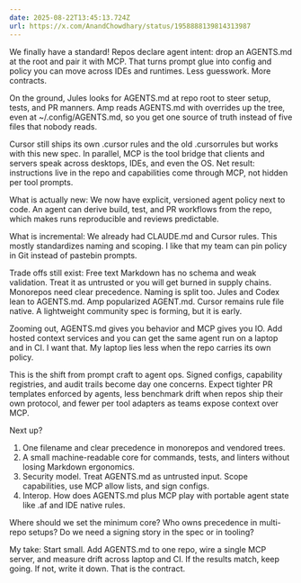 ```yaml
---
date: 2025-08-22T13:45:13.724Z
url: https://x.com/AnandChowdhary/status/1958888139814313987
---
```


We finally have a standard! Repos declare agent intent: drop an AGENTS.md at the root and pair it with MCP. That turns prompt glue into config and policy you can move across IDEs and runtimes. Less guesswork. More contracts.  
  
On the ground, Jules looks for AGENTS.md at repo root to steer setup, tests, and PR manners. Amp reads AGENTS.md with overrides up the tree, even at \~/.config/AGENTS.md, so you get one source of truth instead of five files that nobody reads.  
  
Cursor still ships its own .cursor rules and the old .cursorrules but works with this new spec. In parallel, MCP is the tool bridge that clients and servers speak across desktops, IDEs, and even the OS. Net result: instructions live in the repo and capabilities come through MCP, not hidden per tool prompts.  
  
What is actually new: We now have explicit, versioned agent policy next to code. An agent can derive build, test, and PR workflows from the repo, which makes runs reproducible and reviews predictable.  
  
What is incremental: We already had CLAUDE.md and Cursor rules. This mostly standardizes naming and scoping. I like that my team can pin policy in Git instead of pastebin prompts.  
  
Trade offs still exist: Free text Markdown has no schema and weak validation. Treat it as untrusted or you will get burned in supply chains. Monorepos need clear precedence. Naming is split too. Jules and Codex lean to AGENTS.md. Amp popularized AGENT.md. Cursor remains rule file native. A lightweight community spec is forming, but it is early.  
  
Zooming out, AGENTS.md gives you behavior and MCP gives you IO. Add hosted context services and you can get the same agent run on a laptop and in CI. I want that. My laptop lies less when the repo carries its own policy.  
  
This is the shift from prompt craft to agent ops. Signed configs, capability registries, and audit trails become day one concerns. Expect tighter PR templates enforced by agents, less benchmark drift when repos ship their own protocol, and fewer per tool adapters as teams expose context over MCP.  
  
Next up?  
1) One filename and clear precedence in monorepos and vendored trees.  
2) A small machine-readable core for commands, tests, and linters without losing Markdown ergonomics.  
3) Security model. Treat AGENTS.md as untrusted input. Scope capabilities, use MCP allow lists, and sign configs.  
4) Interop. How does AGENTS.md plus MCP play with portable agent state like .af and IDE native rules.  
  
Where should we set the minimum core? Who owns precedence in multi-repo setups? Do we need a signing story in the spec or in tooling?  
  
My take: Start small. Add AGENTS.md to one repo, wire a single MCP server, and measure drift across laptop and CI. If the results match, keep going. If not, write it down. That is the contract.